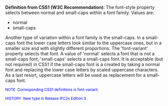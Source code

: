 **Definition from CSS1 (W3C
Recommendation)**: The font-style property selects between normal and small-caps within a font family. Values are:

* normal 
* small-caps 


Another type of variation within a font family is the small-caps.
In a small-caps font the lower case letters look similar to the
uppercase ones, but in a smaller size and with slightly different
proportions. The 'font-variant' property selects that font.
A value of 'normal' selects a font that is not a small-caps font, 'small-caps' selects a small-caps font. It is acceptable (but not required) in CSS1 if the small-caps font is a created by taking a normal font and replacing the lower case letters by scaled uppercase characters. As a last resort, uppercase letters will be used as replacement for a small-caps font.

> <small>
  <font color="#0000ff">NOTE&nbsp;
Corresponding CSS1 definitions is font-variant.</font>
  </small>

> <small>
  <font color="#0000ff">HISTORY&nbsp;
New type in Release IFC2x Edition 3.</font>
  </small>